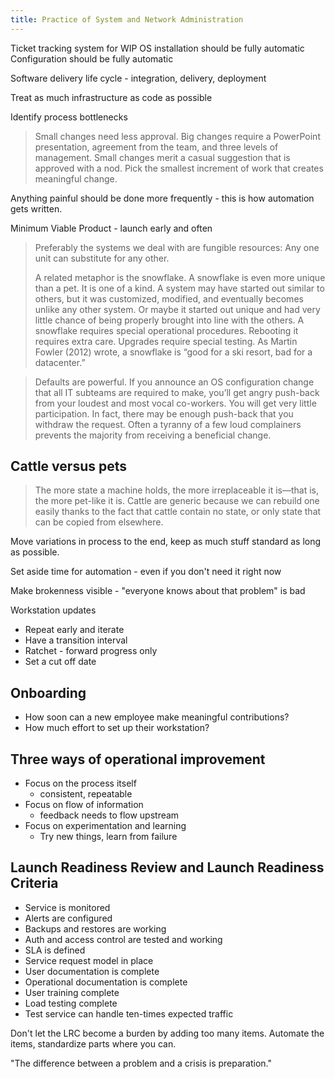 ```yaml
---
title: Practice of System and Network Administration
---
```


Ticket tracking system for WIP
OS installation should be fully automatic
Configuration should be fully automatic

Software delivery life cycle - integration, delivery, deployment

Treat as much infrastructure as code as possible

Identify process bottlenecks

> Small changes need less approval. Big changes require a PowerPoint
> presentation, agreement from the team, and three levels of management. Small
> changes merit a casual suggestion that is approved with a nod. Pick the smallest
> increment of work that creates meaningful change.

Anything painful should be done more frequently - this is how automation gets
written.

Minimum Viable Product - launch early and often

> Preferably the systems we deal with are fungible resources: Any one unit can
> substitute for any other.
> 
> A related metaphor is the snowflake. A snowflake is
> even more unique than a pet. It is one of a kind. A system may have started out
> similar to others, but it was customized, modified, and eventually becomes
> unlike any other system. Or maybe it started out unique and had very little
> chance of being properly brought into line with the others. A snowflake requires
> special operational procedures. Rebooting it requires extra care. Upgrades
> require special testing. As Martin Fowler (2012) wrote, a snowflake is “good for
> a ski resort, bad for a datacenter.”

> Defaults are powerful. If you announce an OS configuration change that all IT
> subteams are required to make, you’ll get angry push-back from your loudest and
> most vocal co-workers. You will get very little participation. In fact, there
> may be enough push-back that you withdraw the request. Often a tyranny of a few
> loud complainers prevents the majority from receiving a beneficial change.

## Cattle versus pets

> The more state a machine holds, the more irreplaceable it is—that is, the more
> pet-like it is. Cattle are generic because we can rebuild one easily thanks to
> the fact that cattle contain no state, or only state that can be copied from
> elsewhere.

Move variations in process to the end, keep as much stuff standard as long as
possible.

Set aside time for automation - even if you don't need it right now

Make brokenness visible - "everyone knows about that problem" is bad

Workstation updates
* Repeat early and iterate
* Have a transition interval
* Ratchet - forward progress only
* Set a cut off date

## Onboarding

* How soon can a new employee make meaningful contributions?
* How much effort to set up their workstation?

## Three ways of operational improvement
* Focus on the process itself
  * consistent, repeatable
* Focus on flow of information
  * feedback needs to flow upstream
* Focus on experimentation and learning
  * Try new things, learn from failure

## Launch Readiness Review and Launch Readiness Criteria

* Service is monitored
* Alerts are configured
* Backups and restores are working
* Auth and access control are tested and working
* SLA is defined
* Service request model in place
* User documentation is complete
* Operational documentation is complete
* User training complete
* Load testing complete
* Test service can handle ten-times expected traffic

Don't let the LRC become a burden by adding too many items. Automate the items,
standardize parts where you can.

"The difference between a problem and a crisis is preparation."
